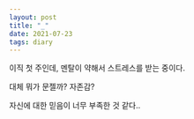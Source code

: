 ```yaml
---
layout: post
title: "_"
date: 2021-07-23
tags: diary
---
```


이직 첫 주인데, 멘탈이 약해서 스트레스를 받는 중이다.

대체 뭐가 문젤까? 자존감?

자신에 대한 믿음이 너무 부족한 것 같다..
